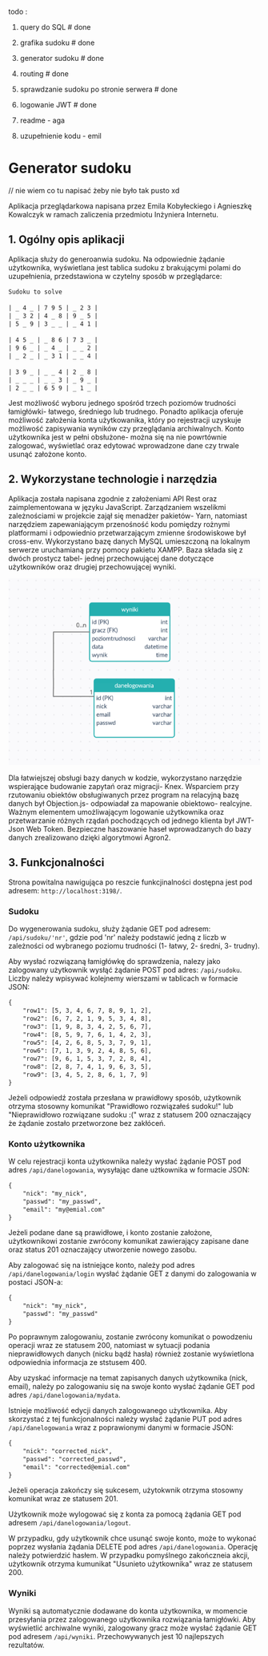 todo :
1. query do SQL # done
2. grafika sudoku # done
3. generator sudoku # done
4. routing # done
5. sprawdzanie sudoku po stronie serwera # done
6. logowanie JWT # done

7. readme - aga
8. uzupełnienie kodu - emil




# Generator sudoku
// nie wiem co tu napisać żeby nie było tak pusto xd

Aplikacja przeglądarkowa napisana przez Emila Kobyłeckiego i Agnieszkę Kowalczyk w ramach zaliczenia przedmiotu Inżyniera Internetu.


## 1. Ogólny opis aplikacji

Aplikacja służy do generoanwia sudoku. Na odpowiednie żądanie użytkownika, wyświetlana jest tablica sudoku z brakującymi polami do uzupełnienia, przedstawiona w czytelny sposób w przeglądarce:

```
Sudoku to solve

| _ 4 _ | 7 9 5 | _ 2 3 |
| _ 3 2 | 4 _ 8 | 9 _ 5 |
| 5 _ 9 | 3 _ _ | _ 4 1 |

| 4 5 _ | _ 8 6 | 7 3 _ |
| 9 6 _ | _ 4 _ | _ _ 2 |
| _ 2 _ | _ 3 1 | _ _ 4 |

| 3 9 _ | _ _ 4 | 2 _ 8 |
| _ _ _ | _ _ 3 | _ 9 _ |
| 2 _ _ | 6 5 9 | _ 1 _ |
```

Jest możliwość wyboru jednego spośród trzech poziomów trudności łamigłówki- łatwego, średniego lub trudnego. Ponadto aplikacja oferuje możliwość założenia konta użytkowanika, który po rejestracji uzyskuje możliwość zapisywania wyników czy przeglądania archiwalnych. Konto użytkownika jest w pełni obsłużone- można się na nie powrtównie zalogować, wyświetlać oraz edytować wprowadzone dane czy trwale usunąć założone konto.


## 2. Wykorzystane technologie i narzędzia

Aplikacja została napisana zgodnie z założeniami API Rest oraz zaimplementowana w języku JavaScript. Zarządzaniem wszelikmi zależnościami w projekcie zajął się menadżer pakietów- Yarn, natomiast narzędziem zapewaniającym przenośność kodu pomiędzy rożnymi platformami i odpowiednio przetwarzającym zmienne środowiskowe był cross-env. Wykorzystano bazę danych MySQL umieszczoną na lokalnym serwerze uruchamianą przy pomocy pakietu XAMPP. Baza składa się z dwóch prostycz tabel- jednej przechowującej dane dotyczące użytkowników oraz drugiej przechowującej wyniki.

![Screenshot](diagram.png)

Dla łatwiejszej obsługi bazy danych w kodzie, wykorzystano narzędzie wspierające budowanie zapytań oraz migracji- Knex. Wsparciem przy rzutowaniu obiektów obsługiwanych przez program na relacyjną bazę danych był Objection.js- odpowiadał za mapowanie obiektowo- realcyjne. Ważnym elementem umożliwającym logowanie użytkownika oraz przetwarzanie różnych rządań pochodzących od jednego klienta był JWT- Json Web Token. Bezpieczne haszowanie haseł wprowadzanych do bazy danych zrealizowano dzięki algorytmowi Agron2.


## 3. Funkcjonalności

Strona powitalna nawigująca po reszcie funkcjinalności dostępna jest pod adresem: ``` http://localhost:3198/ ```.

### Sudoku

Do wygenerowania sudoku, służy żądanie  GET pod adresem: ``` /api/sudoku/'nr' ```, gdzie pod 'nr' należy podstawić jedną z liczb w zależności od wybranego poziomu trudności (1- łatwy, 2- średni, 3- trudny).

Aby wysłać rozwiązaną łamigłówkę do sprawdzenia, nalezy jako zalogowany użytkownik wysłąć żądanie POST pod adres:  ``` /api/sudoku ```. Liczby należy wpisywać kolejnemy wierszami w tablicach w formacie JSON:

```
{
    "row1": [5, 3, 4, 6, 7, 8, 9, 1, 2],
    "row2": [6, 7, 2, 1, 9, 5, 3, 4, 8],
    "row3": [1, 9, 8, 3, 4, 2, 5, 6, 7],
    "row4": [8, 5, 9, 7, 6, 1, 4, 2, 3],
    "row5": [4, 2, 6, 8, 5, 3, 7, 9, 1],
    "row6": [7, 1, 3, 9, 2, 4, 8, 5, 6],
    "row7": [9, 6, 1, 5, 3, 7, 2, 8, 4],
    "row8": [2, 8, 7, 4, 1, 9, 6, 3, 5],
    "row9": [3, 4, 5, 2, 8, 6, 1, 7, 9]
}
```

Jeżeli odpowiedź została przesłana w prawidłowy sposób, użytkownik otrzyma stosowny komunikat "Prawidłowo rozwiązałeś sudoku!" lub "Nieprawidłowo rozwiązane sudoku :(" wraz z statusem 200 oznaczający że żądanie zostało przetworzone bez zakłóceń.

### Konto użytkownika

W celu rejestracji konta użytkownika należy wysłać żądanie POST pod adres ``` /api/danelogowania ```, wysyłając dane użtkownika w formacie JSON:

```
{
    "nick": "my_nick",
    "passwd": "my_passwd",
    "email": "my@emial.com"    
}
```

Jeżeli podane dane są prawidłowe, i konto zostanie założone, użytkownikowi zostanie zwrócony komunikat zawierający zapisane dane oraz status 201 oznaczający utworzenie nowego zasobu.

Aby zalogować się na istniejące konto, należy pod adres ``` /api/danelogowania/login ``` wysłać żądanie GET z danymi do zalogowania w postaci JSON-a:

```
{
    "nick": "my_nick",
    "passwd": "my_passwd"
}
```

Po poprawnym zalogowaniu, zostanie zwrócony komunikat o powodzeniu operacji wraz ze statusem 200, natomiast w sytuacji podania nieprawidłowych danych (nicku bądź hasła) również zostanie wyświetlona odpowiednia informacja ze ststusem 400.

Aby uzyskać informacje na temat zapisanych danych użytkownika (nick, email), należy po zalogowaniu się na swoje konto wysłać żądanie GET pod adres ``` /api/danelogowania/mydata ```.

Istnieje możliwość edycji danych zalogowanego użytkownika. Aby skorzystać z tej funkcjonalności należy wysłać żądanie PUT pod adres ``` /api/danelogowania ``` wraz z poprawionymi danymi w formacie JSON:

```
{
    "nick": "corrected_nick",
    "passwd": "corrected_passwd",
    "email": "corrected@emial.com"    
}
```

Jeżeli operacja zakończy się sukcesem, użytokwnik otrzyma stosowny komunikat wraz ze statusem 201.

Użytkownik może wylogować się z konta za pomocą żądania GET pod adresem ``` /api/danelogowania/logout ```.

W przypadku, gdy użytkownik chce usunąć swoje konto, może to wykonać poprzez wysłania żądania DELETE pod adres ``` /api/danelogowania ```. Operację należy potwierdzić hasłem. W przypadku pomyślnego zakończneia akcji, użytkownik otrzyma kumunikat "Usunieto użytkownika" wraz ze statusem 200.


### Wyniki

Wyniki są automatycznie dodawane do konta użytkownika, w momencie przesyłania przez zalogowanego użytkownika rozwiązania łamigłówki. Aby wyświetlić archiwalne wyniki, zalogowany gracz może wysłać żądanie GET pod adresem ``` /api/wyniki ```. Przechowywanych jest 10 najlepszych rezultatów.
